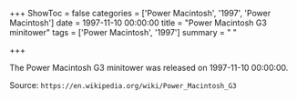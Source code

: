 +++
ShowToc = false
categories = ['Power Macintosh', '1997', 'Power Macintosh']
date = 1997-11-10 00:00:00
title = "Power Macintosh G3 minitower"
tags = ['Power Macintosh', '1997']
summary = " "

+++

The Power Macintosh G3 minitower was released on 1997-11-10 00:00:00.

Source: `https://en.wikipedia.org/wiki/Power_Macintosh_G3`


